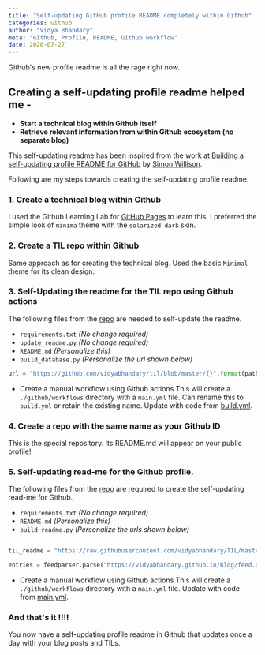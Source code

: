 ```yaml
---
title: "Self-updating GitHub profile README completely within Github"
categories: Github
author: "Vidya Bhandary"
meta: "Github, Profile, README, Github workflow"
date: 2020-07-27
---
```


Github's new profile readme is all the rage right now. 
## Creating a self-updating profile readme helped me -

- **Start a technical blog within Github itself**
- **Retrieve relevant information from within Github ecosystem (no separate blog)**

This self-updating readme has been inspired from the work  at 
[Building a self-updating profile README for GitHub](https://simonwillison.net/2020/Jul/10/self-updating-profile-readme/) by [Simon Willison](https://github.com/simonw). 

Following are my steps towards creating the self-updating profile readme.

### 1. Create a technical blog within Github

I used the Github Learning Lab for [GitHub Pages](https://lab.github.com/githubtraining/github-pages) to learn this. I preferred the simple look of `minima` theme with the `solarized-dark` skin.

### 2. Create a TIL repo within Github
Same approach as for creating the technical blog. Used the basic `Minimal` theme for its clean design.

### 3. Self-Updating the readme for the TIL repo using Github actions
The following files from the [repo](https://github.com/vidyabhandary/TIL) are 
needed to self-update the readme.

- `requirements.txt` *(No change required)*
- `update_readme.py` *(No change required)*
- `README.md` *(Personalize this)*
- `build_database.py` *(Personalize the url shown below)*
```python
url = "https://github.com/vidyabhandary/til/blob/master/{}".format(path)
```
- Create a manual workflow using Github actions
This will create a `./github/workflows` directory with a `main.yml` file.
Can rename this to `build.yml` or retain the existing name.
Update with code from [build.yml](https://github.com/vidyabhandary/TIL/blob/master/.github/workflows/build.yml).

### 4. Create a repo with the same name as your Github ID
This is the special repository. Its README.md will appear on your public profile!

### 5. Self-updating read-me for the Github profile.
The following files from the [repo](https://github.com/vidyabhandary/vidyabhandary) are required to
create the self-updating read-me for Github.

- `requirements.txt` *(No change required)*
- `README.md` *(Personalize this)*
- `build_readme.py` *(Personalize the urls shown below)*
```python

til_readme = "https://raw.githubusercontent.com/vidyabhandary/TIL/master/README.md"

entries = feedparser.parse("https://vidyabhandary.github.io/blog/feed.xml")["entries"]
```
- Create a manual workflow using Github actions
This will create a `./github/workflows` directory with a `main.yml` file.
Update with code from [main.yml](https://github.com/vidyabhandary/vidyabhandary/blob/master/.github/workflows/main.yml).

### And that's it !!!!
You now have a self-updating profile readme in Github that updates once a day with your 
blog posts and TILs.
